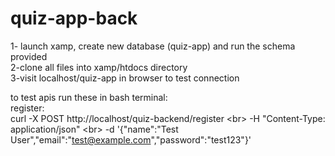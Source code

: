# quiz-app-back
1- launch xamp, create new database (quiz-app) and run the schema provided<br>
2-clone all files into xamp/htdocs directory<br>
3-visit localhost/quiz-app in browser to test connection<br>

to test apis run these in bash terminal:<br>
register:<br>
curl -X POST http://localhost/quiz-backend/register \<br>
-H "Content-Type: application/json" \<br>
-d '{"name":"Test User","email":"test@example.com","password":"test123"}'<br>

